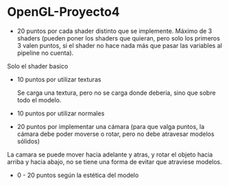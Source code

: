 # OpenGL-Proyecto4
* 20 puntos por cada shader distinto que se implemente. Máximo de 3 shaders (pueden poner los shaders que quieran, pero solo los primeros 3 valen puntos, si el shader no hace nada más que pasar las variables al pipeline no cuenta).  

Solo el shader basico
 
* 10 puntos por utilizar texturas

  Se carga una textura, pero no se carga donde deberia, sino que sobre todo el modelo.
 
* 10 puntos por utilizar normales
 
* 20 puntos por implementar una cámara (para que valga puntos, la cámara debe poder moverse o rotar, pero no debe atravesar modelos sólidos)
 
 La camara se puede mover hacia adelante y atras, y rotar el objeto hacia arriba y hacia abajo, no se tiene una forma de evitar que atraviese modelos.
 
* 0 - 20 puntos según la estética del modelo
